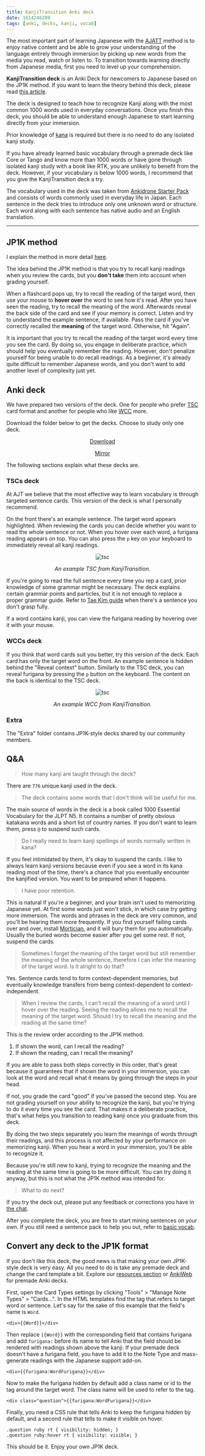 ```yaml
---
title: KanjiTransition Anki deck
date: 1614246289
tags: [anki, decks, kanji, vocab]
---
```


The most important part of learning Japanese with the
[AJATT](whats-ajatt.html)
method
is to enjoy native content
and be able to grow your understanding of the language entirely through immersion
by picking up new words from the media you read, watch or listen to.
To transition towards learning directly from Japanese media,
first you need to level up your comprehension.

**KanjiTransition deck**
is an Anki Deck for newcomers to Japanese based on the JP1K method.
If you want to learn the theory behind this deck, please read
[this article](learning-kanji.html).

The deck is designed to teach how to recognize Kanji
along with the most common 1000 words used in everyday conversations.
Once you finish this deck, you should be able to understand enough Japanese
to start learning directly from your immersion.

Prior knowledge of [kana](learning-kana-in-two-days.html) is required
but there is no need to do any isolated kanji study.

If you have already learned basic vocabulary through a premade deck like Core or Tango
and know more than 1000 words
or have gone through isolated kanji study with a book like RTK,
you are unlikely to benefit from the deck.
However, if your vocabulary is below 1000 words,
I recommend that you give the KanjiTransition deck a try.

The vocabulary used in the deck was taken from [Ankidrone Starter Pack](basic-vocabulary.html)
and consists of words commonly used in everyday life in Japan.
Each sentence in the deck tries to introduce only one unknown word or structure.
Each word along with each sentence has native audio and an English translation.

****

## JP1K method

I explain the method in more detail [here](learning-kanji.html#jp1k-method).

The idea behind the JP1K method is that
you try to recall kanji readings when you review the cards,
but you **don't take** them into account when grading yourself.

When a flashcard pops up,
try to recall the reading of the target word,
then use your mouse to **hover over** the word to see how it's read.
After you have seen the reading, try to recall the meaning of the word.
Afterwards reveal the back side of the card and see if your memory is correct.
Listen and try to understand the example sentence, if available.
Pass the card if you've correctly recalled the **meaning** of the target word.
Otherwise, hit "Again".

It is important that you try to recall the reading of the target word every time you see the card.
By doing so, you engage in deliberate practice,
which should help you eventually remember the reading.
However, don't penalize yourself for being unable to do recall readings.
As a beginner, it's already quite difficult to remember Japanese words,
and you don't want to add another level of complexity just yet.

## Anki deck

We have prepared two versions of the deck.
One for people who prefer
[TSC](discussing-various-card-templates.html#targeted-sentence-cards)
card format and another for people who like
[WCC](discussing-various-card-templates.html#word-context-cards)
more.

Download the folder below to get the decks.
Choose to study only one deck.

<p align="center">
<a class="download_button" href="https://disk.yandex.com/d/N2gncNlCP0tBiA" target="_blank">Download</a>
</p>
<p align="center">
<a href="https://t.me/ajatt_tools/72" target="_blank">Mirror</a>
</p>

The following sections explain what these decks are.

### TSCs deck

At AJT we believe that
the most effective way to learn vocabulary is through targeted sentence cards.
This version of the deck is what I personally recommend.

On the front there's an example sentence.
The target word appears highlighted.
When reviewing the cards you can decide whether you want to read the whole sentence or not.
When you hover over each word, a furigana reading appears on top.
You can also press the `p` key on your keyboard to immediately reveal all kanji readings.

<p align="center"><img alt="tsc" class="shadow" src="img/jp1k-tsc.webp"></p>
<p align="center"><i>An example TSC from KanjiTransition.</i></p>

If you're going to read the full sentence every time you rep a card,
prior knowledge of some grammar might be necessary.
The deck explains certain grammar points and particles,
but it is not enough to replace a proper grammar guide.
Refer to
[Tae Kim guide](http://www.guidetojapanese.org/learn/grammar)
when there's a sentence you don't grasp fully.

If a word contains kanji,
you can view the furigana reading by hovering over it with your mouse.

### WCCs deck

If you think that word cards suit you better, try this version of the deck.
Each card has only the target word on the front.
An example sentence is hidden behind the "Reveal context" button.
Similarly to the TSC deck, you can reveal furigana by pressing the `p` button on the keyboard.
The content on the back is identical to the TSC deck.

<p align="center"><img alt="tsc" class="shadow" src="img/jp1k-wcc.webp"></p>
<p align="center"><i>An example WCC from KanjiTransition.</i></p>

### Extra

The "Extra" folder contains JP1K-style decks shared by our community members.

## Q&A

> How many kanji are taught through the deck?

There are `776` unique kanji used in the deck.

> The deck contains some words that I don't think will be useful for me.

The main source of words in the deck is a book called
1000 Essential Vocabulary for the JLPT N5.
It contains a number of pretty obvious katakana words
and a short list of country names.
If you don't want to learn them, press `@` to suspend such cards.

> Do I really need to learn kanji spellings of words normally written in kana?

If you feel intimidated by them, it's okay to suspend the cards.
I like to always learn kanji versions
because even if you see a word in its kana reading most of the time,
there's a chance that you eventually encounter the kanjified version.
You want to be prepared when it happens.

> I have poor retention.

This is natural if you're a beginner,
and your brain isn't used to memorizing Japanese yet.
At first some words just won't stick,
in which case try getting more immersion.
The words and phrases in the deck are very common,
and you'll be hearing them more frequently.
If you find yourself failing cards over and over,
install [Mortician](https://ankiweb.net/shared/info/1255924302),
and it will bury them for you automatically.
Usually the buried words become easier after you get some rest.
If not, suspend the cards.

> Sometimes I forget the meaning of the target word
but still remember the meaning of the whole sentence,
therefore I can infer the meaning of the target word.
Is it alright to do that?

Yes.
Sentence cards tend to form context-dependent memories,
but eventually knowledge transfers from being context-dependent to context-independent.

> When I review the cards, I can't recall the meaning of a word until I hover over the reading.
Seeing the reading allows me to recall the meaning of the target word.
Should I try to recall the meaning and the reading at the same time?

This is the review order according to the JP1K method.

1) If shown the word, can I recall the reading?
2) If shown the reading, can I recall the meaning?

If you are able to pass both steps correctly in this order,
that's great because it guarantees that if shown the word in your immersion,
you can look at the word and recall what it means
by going through the steps in your head.

If not, you grade the card "good" if you've passed the second step.
You are not grading yourself on your ability to recognize the kanji,
but you're trying to do it every time you see the card.
That makes it a deliberate practice,
that's what helps you transition to reading kanji once you graduate from this deck.

By doing the two steps separately
you learn the meanings of words through their readings,
and this process is not affected by your performance on memorizing kanji.
When you hear a word in your immersion, you'll be able to recognize it.

Because you're still new to kanji,
trying to recognize the meaning and the reading at the same time is going to be more difficult.
You can try doing it anyway, but this is not what the JP1K method was intended for.

> What to do next?

If you try the deck out,
please put any feedback or corrections you have in [the chat](join-our-community.html).

After you complete the deck,
you are free to start mining sentences on your own.
If you still need a sentence pack to help you out, refer to [basic vocab](basic-vocabulary.html).

## Convert any deck to the JP1K format

If you don't like this deck,
the good news is that making your own JP1K-style deck is very easy.
All you need to do is take any premade deck
and change the card template a bit.
Explore our
[resources section](resources.html#vocabulary)
or
[AnkiWeb](https://ankiweb.net/shared/decks/japanese)
for premade Anki decks.

First, open the Card Types settings
by clicking "Tools" > "Manage Note Types" > "Cards...".
In the HTML templates
find the tag that refers to target word or sentence.
Let's say for the sake of this example that the field's name is `Word`.

```
<div>{{Word}}</div>
```

Then replace `{{Word}}` with the corresponding field that contains furigana
and add `furigana:` before its name to tell Anki
that the field should be rendered with readings shown above the kanji.
If your premade deck doesn't have a furigana field, you have to add it to the Note Type
and mass-generate readings with the Japanese support add-on.

```
<div>{{furigana:WordFurigana}}</div>
```

Now to make the furigana hidden by default add a class name or id
to the tag around the target word.
The class name will be used to refer to the tag.

```
<div class="question">{{furigana:WordFurigana}}</div>
```

Finally, you need a CSS rule that tells Anki to keep the furigana hidden by default,
and a second rule that tells to make it visible on hover.

```
.question ruby rt { visibility: hidden; }
.question ruby:hover rt { visibility: visible; }
```

This should be it. Enjoy your own JP1K deck.
